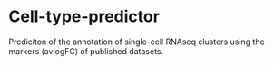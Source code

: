 # Cell-type-predictor
Prediciton of the annotation of single-cell RNAseq clusters using the markers (avlogFC) of published datasets.
